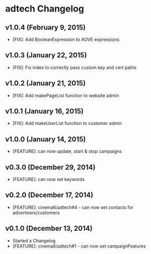 # adtech Changelog

## v1.0.4 (February 9, 2015)
* [FIX]: Add BooleanExpression to AOVE expressions

## v1.0.3 (January 22, 2015)
* [FIX]: Fix index to correctly pass custom key and cert paths

## v1.0.2 (January 21, 2015)
* [FIX]: Add makePageList function to website admin

## v1.0.1 (January 16, 2015)
* [FIX]: Add makeUserList function to customer admin

## v1.0.0 (January 14, 2015)
* [FEATURE]: can now update, start & stop campaigns

## v0.3.0 (December 29, 2014)
* [FEATURE]: can now set keywords

## v0.2.0 (December 17, 2014)
* [FEATURE]: cinema6/adtech#4 - can now set contacts for advertisers/customers

## v0.1.0 (December 13, 2014)
* Started a Changelog
* [FEATURE]: cinema6/adtech#1 - can now set campaignFeatures
